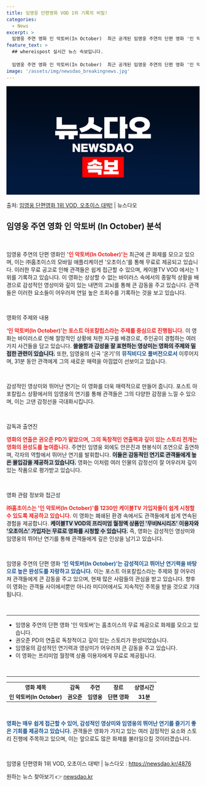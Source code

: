 ```yaml
---
title: 임영웅 단편영화 VOD 1위 기록의 비밀!
categories:
  - News
excerpt: >
  임영웅 주연 영화 인 악토버(In October)  최근 공개된 임영웅 주연의 단편 영화 '인 악토버(In …
feature_text: >
  ## whereispost 실시간 뉴스 속보입니다.

  임영웅 주연 영화 인 악토버(In October)  최근 공개된 임영웅 주연의 단편 영화 '인 악토버(In …
image: '/assets/img/newsdao_breakingnews.jpg'
---
```


![뉴스다오 속보](/assets/img/newsdao_breakingnews.jpg)

<p>출처: <a href="https://newsdao.kr/4876" rel="dofollow">임영웅 단편영화 1위 VOD, 오초이스 대박!</a> | 뉴스다오</p>

<h2 data-ke-size="size26">임영웅 주연 영화 인 악토버 (In October) 분석</h2>

<p data-ke-size="size16">&nbsp;</p>

임영웅 주연의 단편 영화인 <b><span style="color: #ee2323;">'인 악토버(In October)'는</span></b> 최근에 큰 화제를 모으고 있으며, 이는 ㈜홈초이스의 모바일 애플리케이션 '오초이스'를 통해 무료로 제공되고 있습니다. 이러한 무료 공고로 인해 관객들은 쉽게 접근할 수 있으며, 케이블TV VOD 에서는 1위를 기록하고 있습니다. 이 영화는 상상할 수 없는 바이러스 속에서의 종말적 상황을 배경으로 감성적인 영상미와 깊이 있는 내면의 고뇌를 통해 큰 감동을 주고 있습니다. 관객들은 이러한 요소들이 어우러져 연일 높은 조회수를 기록하는 것을 보고 있습니다.

<p data-ke-size="size16">&nbsp;</p>

영화의 주제와 내용

<b><span style="color: #ee2323;">‘인 악토버(In October)’는 포스트 아포칼립스라는 주제를 중심으로 진행됩니다.</span></b> 이 영화는 바이러스로 인해 절망적인 상황에 처한 지구를 배경으로, 주인공이 경험하는 여러 가지 사건들을 담고 있습니다. <b><span style="background-color: #21538527;">쓸쓸함과 감성을 잘 표현하는 영상미는 영화의 주제와 밀접한 관련이 있습니다.</span></b> 또한, 임영웅의 신곡 '온기'의 <b><span style="color: #1a5490;">뮤직비디오 풀버전으로서</span></b> 이루어지며, 31분 동안 관객에게 그의 새로운 매력을 아낌없이 선보이고 있습니다.

<p data-ke-size="size16">&nbsp;</p>

감성적인 영상미와 뛰어난 연기는 이 영화를 더욱 매력적으로 만들어 줍니다. 포스트 아포칼립스 상황에서의 임영웅의 연기를 통해 관객들은 그의 다양한 감정을 느낄 수 있으며, 이는 고댄 감정선을 극대화시킵니다.

<p data-ke-size="size16">&nbsp;</p>

감독과 출연진

<b><span style="color: #ee2323;">영화의 연출은 권오준 PD가 맡았으며, 그의 독창적인 연출력과 깊이 있는 스토리 전개는 영화의 완성도를 높여줍니다.</span></b> 주연인 임영웅 외에도 안은진과 현봉식이 조연으로 출연하며, 각자의 역할에서 뛰어난 연기를 발휘합니다. <b><span style="background-color: #21538527;">이들은 감동적인 연기로 관객들에게 높은 몰입감을 제공하고 있습니다.</span></b> 영화는 이처럼 여러 인물의 감정선이 잘 어우러져 깊이 있는 작품으로 평가받고 있습니다.

<p data-ke-size="size16">&nbsp;</p>

영화 관람 정보와 접근성

<b><span style="color: #ee2323;">㈜홈초이스는 '인 악토버(In October)'를 1230만 케이블TV 가입자들이 쉽게 시청할 수 있도록 제공하고 있습니다.</span></b> 이 영화는 폐쇄된 환경 속에서도 관객들에게 쉽게 연속된 경험을 제공합니다. <b><span style="background-color: #21538527;">케이블TV VOD의 프리미엄 월정액 상품인 '무비N시리즈' 이용자와 '오초이스' 가입자는 무료로 영화를 시청할 수 있습니다.</span></b> 즉, 영화는 감성적인 영상미와 임영웅의 뛰어난 연기를 통해 관객들에게 깊은 인상을 남기고 있습니다.

<p data-ke-size="size16">&nbsp;</p>

임영웅 주연의 단편 영화 <b><span style="color: #1a5490;">‘인 악토버(In October)’는 감성적이고 뛰어난 연기력을 바탕으로 높은 완성도를 자랑하고 있습니다.</span></b> 이는 포스트 아포칼립스라는 주제와 잘 어우러져 관객들에게 큰 감동을 주고 있으며, 현재 많은 사람들의 관심을 받고 있습니다. 향후 이 영화는 관객들 사이에서뿐만 아니라 미디어에서도 지속적인 주목을 받을 것으로 기대됩니다.

<p data-ke-size="size16">&nbsp;</p>

<hr>

<ul>
    <li>임영웅 주연의 단편 영화 '인 악토버'는 홈초이스의 무료 제공으로 화제를 모으고 있습니다.</li>
    <li>권오준 PD의 연출로 독창적이고 깊이 있는 스토리가 완성되었습니다.</li>
    <li>임영웅의 감성적인 연기력과 영상미가 어우러져 큰 감동을 주고 있습니다.</li>
    <li>이 영화는 프리미엄 월정액 상품 이용자에게 무료로 제공됩니다.</li>
</ul>

<p data-ke-size="size16">&nbsp;</p>

<hr>

<table style="width: 100%; border-collapse: collapse;">
    <tr>
        <td style="text-align: center; height: 17px;"><b>영화 제목</b></td>
        <td style="text-align: center; height: 17px;"><b>감독</b></td>
        <td style="text-align: center; height: 17px;"><b>주연</b></td>
        <td style="text-align: center; height: 17px;"><b>장르</b></td>
        <td style="text-align: center; height: 17px;"><b>상영시간</b></td>
    </tr>
    <tr>
        <td style="text-align: center; height: 17px;"><b>인 악토버(In October)</b></td>
        <td style="text-align: center; height: 17px;"><b>권오준</b></td>
        <td style="text-align: center; height: 17px;"><b>임영웅</b></td>
        <td style="text-align: center; height: 17px;"><b>단편 영화</b></td>
        <td style="text-align: center; height: 17px;"><b>31분</b></td>
    </tr>
</table>

<p data-ke-size="size16">&nbsp;</p>

<b><span style="color: #1a5490;">영화는 매우 쉽게 접근할 수 있어, 감성적인 영상미와 임영웅의 뛰어난 연기를 즐기기 좋은 기회를 제공하고 있습니다.</span></b> 관객들은 영화가 가지고 있는 여러 감정적인 요소와 스토리 진행에 주목하고 있으며, 이는 앞으로도 많은 화제를 불러일으킬 것이라겠습니다.

<p data-ke-size="size16">&nbsp;</p>

임영웅 단편영화 1위 VOD, 오초이스 대박! | 뉴스다오  : https://newsdao.kr/4876 

원하는 뉴스 찾아보기 👉 <a href="https://newsdao.kr" rel="dofollow">newsdao.kr</a>


